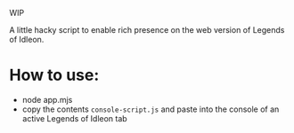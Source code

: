 WIP

A little hacky script to enable rich presence on the web version of Legends of Idleon.

# How to use:
* node app.mjs
* copy the contents `console-script.js` and paste into the console of an active Legends of Idleon tab